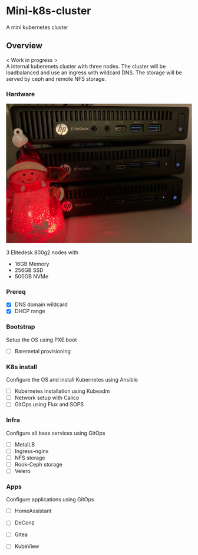 # Mini-k8s-cluster
A mini kubernetes cluster

## Overview
< Work in progress >   
A internal kuberenets cluster with three nodes. The cluster will be loadbalanced and use an ingress with wildcard DNS. The storage will be served by ceph and remote NFS storage.

### Hardware
![Hardware](/mini-k8s-cluster.jpg)

3 Elitedesk 800g2 nodes with
- 16GB Memory
- 256GB SSD
- 500GB NVMe

### Prereq
- [X] DNS domain wildcard
- [X] DHCP range

### Bootstrap
Setup the OS using PXE boot
- [ ] Baremetal provisioning

### K8s install
Configure the OS and install Kubernetes using Ansible
- [ ] Kubernetes installation using Kubeadm
- [ ] Network setup with Calico
- [ ] GitOps using Flux and SOPS

### Infra
Configure all base services using GitOps
- [ ] MetalLB
- [ ] Ingress-nginx
- [ ] NFS storage
- [ ] Rook-Ceph storage
- [ ] Velero

### Apps
Configure applications using GitOps
- [ ] HomeAssistant
- [ ] DeConz
- [ ] Gitea
- [ ] KubeView






